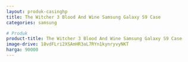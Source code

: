 ```yaml
---
layout: produk-casinghp
title: The Witcher 3 Blood And Wine Samsung Galaxy S9 Case
categories: samsung

# Produk
product-title: The Witcher 3 Blood And Wine Samsung Galaxy S9 Case
image-drive: 18vdFLri2XSAmHR3aL7RYn1kynryvyNKT
harga: 90000
---
```

